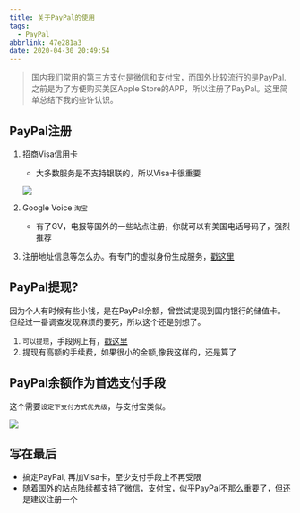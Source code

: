 ```yaml
---
title: 关于PayPal的使用
tags:
  - PayPal
abbrlink: 47e281a3
date: 2020-04-30 20:49:54
---
```

> 国内我们常用的第三方支付是微信和支付宝，而国外比较流行的是PayPal.之前是为了方便购买美区Apple Store的APP，所以注册了PayPal。这里简单总结下我的些许认识。

## PayPal注册

1. 招商Visa信用卡
	- 大多数服务是不支持银联的，所以Visa卡很重要

	![](https://static.1991421.cn/2020/2020-04-30-210557.jpeg)
	
2. Google Voice `淘宝`
	- 有了GV，电报等国外的一些站点注册，你就可以有美国电话号码了，强烈推荐
3. 注册地址信息等怎么办。有专门的虚拟身份生成服务，[戳这里](https://www.fakeaddressgenerator.com/Random_Address/US_Delaware)

## PayPal提现?
因为个人有时候有些小钱，是在PayPal余额，曾尝试提现到国内银行的储值卡。但经过一番调查发现麻烦的要死，所以这个还是别想了。

1. `可以提现`，手段网上有，[戳这里](https://zhuanlan.zhihu.com/p/48985278)
2. 提现有高额的手续费，如果很小的金额,像我这样的，还是算了

## PayPal余额作为首选支付手段
这个需要`设定下支付方式优先级`，与支付宝类似。

![](https://static.1991421.cn/2020/2020-04-30-210428.jpeg)

## 写在最后

- 搞定PayPal, 再加Visa卡，至少支付手段上不再受限
- 随着国外的站点陆续都支持了微信，支付宝，似乎PayPal不那么重要了，但还是建议注册一个




